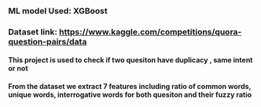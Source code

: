 ### ML model Used: XGBoost
### Dataset link: https://www.kaggle.com/competitions/quora-question-pairs/data
#### This project is used to check if two quesiton have duplicacy , same intent or not
#### From the dataset we extract 7 features including ratio of common words, unique words, interrogative words for both quesiton and their fuzzy ratio

